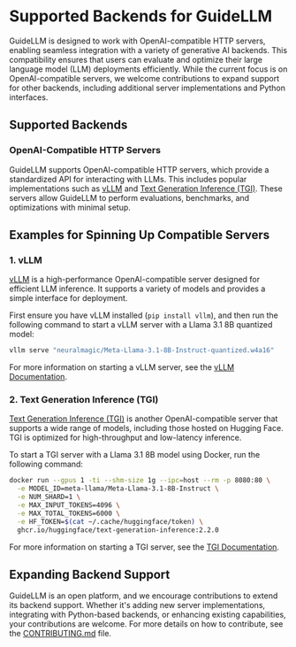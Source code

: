 # Supported Backends for GuideLLM

GuideLLM is designed to work with OpenAI-compatible HTTP servers, enabling seamless integration with a variety of generative AI backends. This compatibility ensures that users can evaluate and optimize their large language model (LLM) deployments efficiently. While the current focus is on OpenAI-compatible servers, we welcome contributions to expand support for other backends, including additional server implementations and Python interfaces.

## Supported Backends

### OpenAI-Compatible HTTP Servers

GuideLLM supports OpenAI-compatible HTTP servers, which provide a standardized API for interacting with LLMs. This includes popular implementations such as [vLLM](https://github.com/vllm-project/vllm) and [Text Generation Inference (TGI)](https://github.com/huggingface/text-generation-inference). These servers allow GuideLLM to perform evaluations, benchmarks, and optimizations with minimal setup.

## Examples for Spinning Up Compatible Servers

### 1. vLLM

[vLLM](https://github.com/vllm-project/vllm) is a high-performance OpenAI-compatible server designed for efficient LLM inference. It supports a variety of models and provides a simple interface for deployment.

First ensure you have vLLM installed (`pip install vllm`), and then run the following command to start a vLLM server with a Llama 3.1 8B quantized model:

```bash
vllm serve "neuralmagic/Meta-Llama-3.1-8B-Instruct-quantized.w4a16"
```

For more information on starting a vLLM server, see the [vLLM Documentation](https://docs.vllm.ai/en/latest/serving/openai_compatible_server.html).

### 2. Text Generation Inference (TGI)

[Text Generation Inference (TGI)](https://github.com/huggingface/text-generation-inference) is another OpenAI-compatible server that supports a wide range of models, including those hosted on Hugging Face. TGI is optimized for high-throughput and low-latency inference.

To start a TGI server with a Llama 3.1 8B model using Docker, run the following command:

```bash
docker run --gpus 1 -ti --shm-size 1g --ipc=host --rm -p 8080:80 \
  -e MODEL_ID=meta-llama/Meta-Llama-3.1-8B-Instruct \
  -e NUM_SHARD=1 \
  -e MAX_INPUT_TOKENS=4096 \
  -e MAX_TOTAL_TOKENS=6000 \
  -e HF_TOKEN=$(cat ~/.cache/huggingface/token) \
  ghcr.io/huggingface/text-generation-inference:2.2.0
```

For more information on starting a TGI server, see the [TGI Documentation](https://huggingface.co/docs/text-generation-inference/index).

## Expanding Backend Support

GuideLLM is an open platform, and we encourage contributions to extend its backend support. Whether it's adding new server implementations, integrating with Python-based backends, or enhancing existing capabilities, your contributions are welcome. For more details on how to contribute, see the [CONTRIBUTING.md](https://github.com/vllm-project/guidellm/blob/main/CONTRIBUTING.md) file.
